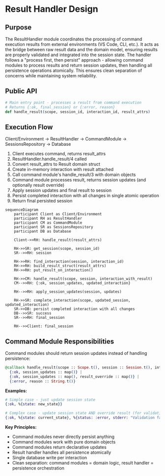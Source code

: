 # Result Handler Design

## Purpose

The ResultHandler module coordinates the processing of command execution results from external environments (VS Code, CLI, etc.). It acts as the bridge between raw result data and the domain model, ensuring results are properly validated and integrated into the session state. The handler follows a "process first, then persist" approach - allowing command modules to process results and return session updates, then handling all persistence operations atomically. This ensures clean separation of concerns while maintaining system reliability.

## Public API

```elixir
# Main entry point - processes a result from command execution
# Returns {:ok, final_session} or {:error, reason}
def handle_result(scope, session_id, interaction_id, result_attrs)
```

## Execution Flow

Client/Environment → ResultHandler → CommandModule → SessionsRepository → Database

1. Client executes command, returns result_attrs
2. ResultHandler.handle_result/4 called
3. Convert result_attrs to Result domain struct
4. Create in-memory interaction with result attached
5. Call command module's handle_result/3 with domain objects
6. Command module processes result, returns session updates (and optionally result override)
7. Apply session updates and final result to session
8. Persist completed interaction with all changes in single atomic operation
9. Return final persisted session

```mermaid
sequenceDiagram
    participant Client as Client/Environment
    participant RH as ResultHandler
    participant CM as CommandModule
    participant SR as SessionsRepository
    participant DB as Database

    Client->>RH: handle_result(result_attrs)

    RH->>SR: get_session(scope, session_id)
    SR-->>RH: session

    RH->>RH: find_interaction(session, interaction_id)
    RH->>RH: build_result_struct(result_attrs)
    RH->>RH: put_result_on_interaction()

    RH->>CM: handle_result(scope, session, interaction_with_result)
    CM-->>RH: {:ok, session_updates, updated_interaction}

    RH-->>RH: apply_session_updates(session, updates)

    RH->>SR: complete_interaction(scope, updated_session, updated_interaction)
    SR->>DB: persist completed interaction with all changes
    DB-->>SR: success
    SR-->>RH: final_session

    RH-->>Client: final_session
```

## Command Module Responsibilities

Command modules should return session updates instead of handling persistence:

```elixir
@callback handle_result(scope :: Scope.t(), session :: Session.t(), interaction :: Interaction.t()) ::
  {:ok, session_updates :: map()} |
  {:ok, session_updates :: map(), result_override :: map()} |
  {:error, reason :: String.t()}
```

**Examples:**
```elixir
# Simple case - just update session state
{:ok, %{state: new_state}}

# Complex case - update session state AND override result (for validation errors)
{:ok, %{state: current_state}, %{status: :error, stderr: "Validation failed"}}
```

**Key Principles:**
- Command modules never directly persist anything
- Command modules work with pure domain objects
- Command modules return declarative updates
- Result handler handles all persistence atomically
- Single database write per interaction
- Clean separation: command modules = domain logic, result handler = persistence orchestration